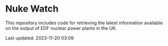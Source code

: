# Nuke Watch

This repository includes code for retrieving the latest information available on the output of EDF nuclear power plants in the UK.

Last updated: 2023-11-20 03:09
